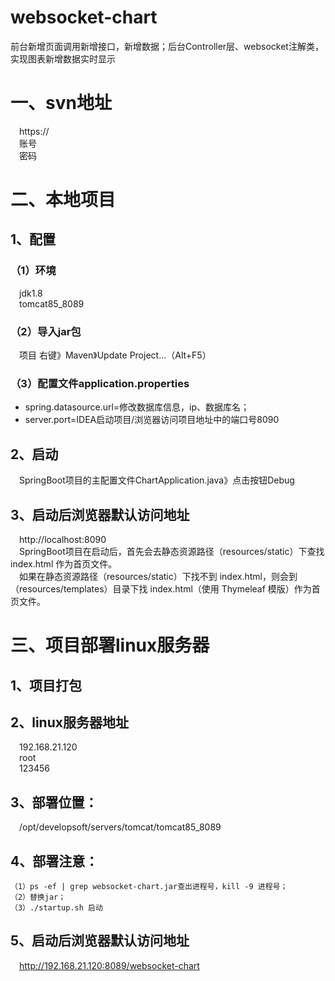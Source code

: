 # websocket-chart
前台新增页面调用新增接口，新增数据；后台Controller层、websocket注解类，实现图表新增数据实时显示

# 一、svn地址
&emsp;https://
<br/>&emsp;账号
<br/>&emsp;密码

# 二、本地项目
## 1、配置
### （1）环境
&emsp;jdk1.8
<br/>&emsp;tomcat85_8089
### （2）导入jar包
&emsp;项目 右键》Maven》Update Project...（Alt+F5）
### （3）配置文件application.properties
* spring.datasource.url=修改数据库信息，ip、数据库名；
* server.port=IDEA启动项目/浏览器访问项目地址中的端口号8090
## 2、启动
&emsp;SpringBoot项目的主配置文件ChartApplication.java》点击按钮Debug
## 3、启动后浏览器默认访问地址
&emsp;http://localhost:8090
<br/>&emsp;SpringBoot项目在启动后，首先会去静态资源路径（resources/static）下查找 index.html 作为首页文件。
<br/>&emsp;如果在静态资源路径（resources/static）下找不到 index.html，则会到（resources/templates）目录下找 index.html（使用 Thymeleaf 模版）作为首页文件。
# 三、项目部署linux服务器
## 1、项目打包
## 2、linux服务器地址
&emsp;192.168.21.120
<br/>&emsp;root
<br/>&emsp;123456
## 3、部署位置：
&emsp;/opt/developsoft/servers/tomcat/tomcat85_8089
## 4、部署注意：
	（1）ps -ef | grep websocket-chart.jar查出进程号，kill -9 进程号；
	（2）替换jar；
	（3）./startup.sh 启动
## 5、启动后浏览器默认访问地址
&emsp;http://192.168.21.120:8089/websocket-chart